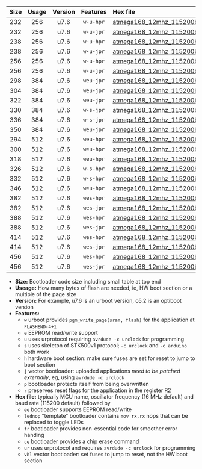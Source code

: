 |Size|Usage|Version|Features|Hex file|
|:-:|:-:|:-:|:-:|:--|
|232|256|u7.6|`w-u-hpr`|[atmega168_12mhz_115200bps_ur.hex](https://raw.githubusercontent.com/stefanrueger/urboot/main/atmega168_12mhz_115200bps_ur.hex)|
|232|256|u7.6|`w-u-jpr`|[atmega168_12mhz_115200bps_ur_vbl.hex](https://raw.githubusercontent.com/stefanrueger/urboot/main/atmega168_12mhz_115200bps_ur_vbl.hex)|
|238|256|u7.6|`w-u-hpr`|[atmega168_12mhz_115200bps_lednop_ur.hex](https://raw.githubusercontent.com/stefanrueger/urboot/main/atmega168_12mhz_115200bps_lednop_ur.hex)|
|238|256|u7.6|`w-u-jpr`|[atmega168_12mhz_115200bps_lednop_ur_vbl.hex](https://raw.githubusercontent.com/stefanrueger/urboot/main/atmega168_12mhz_115200bps_lednop_ur_vbl.hex)|
|256|256|u7.6|`w-u-hpr`|[atmega168_12mhz_115200bps_lednop_fr_ur.hex](https://raw.githubusercontent.com/stefanrueger/urboot/main/atmega168_12mhz_115200bps_lednop_fr_ur.hex)|
|256|256|u7.6|`w-u-jpr`|[atmega168_12mhz_115200bps_lednop_fr_ur_vbl.hex](https://raw.githubusercontent.com/stefanrueger/urboot/main/atmega168_12mhz_115200bps_lednop_fr_ur_vbl.hex)|
|298|384|u7.6|`weu-jpr`|[atmega168_12mhz_115200bps_ee_ur_vbl.hex](https://raw.githubusercontent.com/stefanrueger/urboot/main/atmega168_12mhz_115200bps_ee_ur_vbl.hex)|
|304|384|u7.6|`weu-jpr`|[atmega168_12mhz_115200bps_ee_lednop_ur_vbl.hex](https://raw.githubusercontent.com/stefanrueger/urboot/main/atmega168_12mhz_115200bps_ee_lednop_ur_vbl.hex)|
|322|384|u7.6|`weu-jpr`|[atmega168_12mhz_115200bps_ee_lednop_fr_ur_vbl.hex](https://raw.githubusercontent.com/stefanrueger/urboot/main/atmega168_12mhz_115200bps_ee_lednop_fr_ur_vbl.hex)|
|330|384|u7.6|`w-s-jpr`|[atmega168_12mhz_115200bps_vbl.hex](https://raw.githubusercontent.com/stefanrueger/urboot/main/atmega168_12mhz_115200bps_vbl.hex)|
|336|384|u7.6|`w-s-jpr`|[atmega168_12mhz_115200bps_lednop_vbl.hex](https://raw.githubusercontent.com/stefanrueger/urboot/main/atmega168_12mhz_115200bps_lednop_vbl.hex)|
|350|384|u7.6|`weu-jpr`|[atmega168_12mhz_115200bps_ee_lednop_fr_ce_ur_vbl.hex](https://raw.githubusercontent.com/stefanrueger/urboot/main/atmega168_12mhz_115200bps_ee_lednop_fr_ce_ur_vbl.hex)|
|294|512|u7.6|`weu-hpr`|[atmega168_12mhz_115200bps_ee_ur.hex](https://raw.githubusercontent.com/stefanrueger/urboot/main/atmega168_12mhz_115200bps_ee_ur.hex)|
|300|512|u7.6|`weu-hpr`|[atmega168_12mhz_115200bps_ee_lednop_ur.hex](https://raw.githubusercontent.com/stefanrueger/urboot/main/atmega168_12mhz_115200bps_ee_lednop_ur.hex)|
|318|512|u7.6|`weu-hpr`|[atmega168_12mhz_115200bps_ee_lednop_fr_ur.hex](https://raw.githubusercontent.com/stefanrueger/urboot/main/atmega168_12mhz_115200bps_ee_lednop_fr_ur.hex)|
|326|512|u7.6|`w-s-hpr`|[atmega168_12mhz_115200bps.hex](https://raw.githubusercontent.com/stefanrueger/urboot/main/atmega168_12mhz_115200bps.hex)|
|332|512|u7.6|`w-s-hpr`|[atmega168_12mhz_115200bps_lednop.hex](https://raw.githubusercontent.com/stefanrueger/urboot/main/atmega168_12mhz_115200bps_lednop.hex)|
|346|512|u7.6|`weu-hpr`|[atmega168_12mhz_115200bps_ee_lednop_fr_ce_ur.hex](https://raw.githubusercontent.com/stefanrueger/urboot/main/atmega168_12mhz_115200bps_ee_lednop_fr_ce_ur.hex)|
|382|512|u7.6|`wes-hpr`|[atmega168_12mhz_115200bps_ee.hex](https://raw.githubusercontent.com/stefanrueger/urboot/main/atmega168_12mhz_115200bps_ee.hex)|
|382|512|u7.6|`wes-jpr`|[atmega168_12mhz_115200bps_ee_vbl.hex](https://raw.githubusercontent.com/stefanrueger/urboot/main/atmega168_12mhz_115200bps_ee_vbl.hex)|
|388|512|u7.6|`wes-hpr`|[atmega168_12mhz_115200bps_ee_lednop.hex](https://raw.githubusercontent.com/stefanrueger/urboot/main/atmega168_12mhz_115200bps_ee_lednop.hex)|
|388|512|u7.6|`wes-jpr`|[atmega168_12mhz_115200bps_ee_lednop_vbl.hex](https://raw.githubusercontent.com/stefanrueger/urboot/main/atmega168_12mhz_115200bps_ee_lednop_vbl.hex)|
|414|512|u7.6|`wes-hpr`|[atmega168_12mhz_115200bps_ee_lednop_fr.hex](https://raw.githubusercontent.com/stefanrueger/urboot/main/atmega168_12mhz_115200bps_ee_lednop_fr.hex)|
|414|512|u7.6|`wes-jpr`|[atmega168_12mhz_115200bps_ee_lednop_fr_vbl.hex](https://raw.githubusercontent.com/stefanrueger/urboot/main/atmega168_12mhz_115200bps_ee_lednop_fr_vbl.hex)|
|456|512|u7.6|`wes-hpr`|[atmega168_12mhz_115200bps_ee_lednop_fr_ce.hex](https://raw.githubusercontent.com/stefanrueger/urboot/main/atmega168_12mhz_115200bps_ee_lednop_fr_ce.hex)|
|456|512|u7.6|`wes-jpr`|[atmega168_12mhz_115200bps_ee_lednop_fr_ce_vbl.hex](https://raw.githubusercontent.com/stefanrueger/urboot/main/atmega168_12mhz_115200bps_ee_lednop_fr_ce_vbl.hex)|

- **Size:** Bootloader code size including small table at top end
- **Useage:** How many bytes of flash are needed, ie, HW boot section or a multiple of the page size
- **Version:** For example, u7.6 is an urboot version, o5.2 is an optiboot version
- **Features:**
  + `w` urboot provides `pgm_write_page(sram, flash)` for the application at `FLASHEND-4+1`
  + `e` EEPROM read/write support
  + `u` uses urprotocol requiring `avrdude -c urclock` for programming
  + `s` uses skeleton of STK500v1 protocol; `-c urclock` and `-c arduino` both work
  + `h` hardware boot section: make sure fuses are set for reset to jump to boot section
  + `j` vector bootloader: uploaded applications *need to be patched externally*, eg, using `avrdude -c urclock`
  + `p` bootloader protects itself from being overwritten
  + `r` preserves reset flags for the application in the register R2
- **Hex file:** typically MCU name, oscillator frequency (16 MHz default) and baud rate (115200 default) followed by
  + `ee` bootloader supports EEPROM read/write
  + `lednop` "template" bootloader contains `mov rx,rx` nops that can be replaced to toggle LEDs
  + `fr` bootloader provides non-essential code for smoother error handing
  + `ce` bootloader provides a chip erase command
  + `ur` uses urprotocol and requires `avrdude -c urclock` for programming
  + `vbl` vector bootloader: set fuses to jump to reset, not the HW boot section
